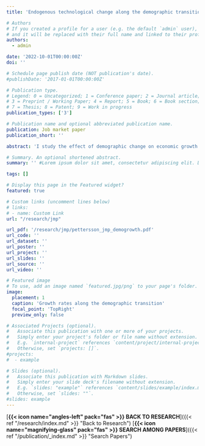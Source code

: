 ```yaml
---
title: 'Endogenous technological change along the demographic transition'

# Authors
# If you created a profile for a user (e.g. the default `admin` user), write the username (folder name) here
# and it will be replaced with their full name and linked to their profile.
authors:
  - admin

date: '2022-10-01T00:00:00Z'
doi: ''

# Schedule page publish date (NOT publication's date).
#publishDate: '2017-01-01T00:00:00Z'

# Publication type.
# Legend: 0 = Uncategorized; 1 = Conference paper; 2 = Journal article;
# 3 = Preprint / Working Paper; 4 = Report; 5 = Book; 6 = Book section;
# 7 = Thesis; 8 = Patent; 9 = Work in progress
publication_types: ['3']

# Publication name and optional abbreviated publication name.
publication: Job market paper
publication_short: ''

abstract: 'I study the effect of demographic change on economic growth under endogenous, R&D-driven technological change. Qualitatively, population ageing generates two opposing forces: increased R&D and capital investments on the one hand, and a decreasing share of workers in the population on the other. I evaluate these channels quantitatively along the demographic transition using a calibrated overlapping generations model with idiosyncratic income risk, mortality risk, intensive and extensive labour supply margins and endogenous technological change. Considering the United States between 1950 and 2100, I find that the demographic transition: (i) increased per-capita output by 0.35 percent per year between 1950 and 2000; (ii) has no net impact on twenty-first century growth; and (iii) accounts for a 0.65 percentage point decline in growth rates between 1995 and 2025. The main positive driver is endogenous technological change, whose growth contribution more than doubles that of capital deepening between 1950 and 2100. Removing this mechanism eliminates all positive income effects.'

# Summary. An optional shortened abstract.
summary: '' #Lorem ipsum dolor sit amet, consectetur adipiscing elit. Duis posuere tellus ac convallis placerat. Proin tincidunt magna sed ex sollicitudin condimentum.

tags: []

# Display this page in the Featured widget?
featured: true

# Custom links (uncomment lines below)
# links:
# - name: Custom Link
url: "/research/jmp"

url_pdf: '/research/jmp/pettersson_jmp_demogrowth.pdf'
url_code: ''
url_dataset: ''
url_poster: ''
url_project: ''
url_slides: ''
url_source: ''
url_video: ''

# Featured image
# To use, add an image named `featured.jpg/png` to your page's folder.
image:
  placement: 1
  caption: 'Growth rates along the demographic transition'
  focal_point: 'TopRight'
  preview_only: false

# Associated Projects (optional).
#   Associate this publication with one or more of your projects.
#   Simply enter your project's folder or file name without extension.
#   E.g. `internal-project` references `content/project/internal-project/index.md`.
#   Otherwise, set `projects: []`.
#projects:
#  - example

# Slides (optional).
#   Associate this publication with Markdown slides.
#   Simply enter your slide deck's filename without extension.
#   E.g. `slides: "example"` references `content/slides/example/index.md`.
#   Otherwise, set `slides: ""`.
#slides: example
---
```


[**{{< icon name="angles-left" pack="fas" >}} BACK TO RESEARCH**]({{< ref "/research/index.md" >}} "Back to Research")
**<span class="middot-divider"></span>**
[**{{< icon name="magnifying-glass" pack="fas" >}} SEARCH AMONG PAPERS**]({{< ref "/publication/_index.md" >}} "Search Papers")
